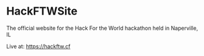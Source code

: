 # HackFTWSite
The official website for the Hack For the World hackathon held in Naperville, IL

Live at: https://hackftw.cf

